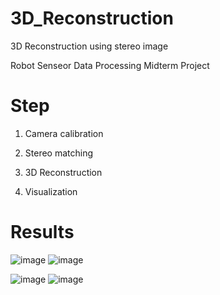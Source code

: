 # 3D_Reconstruction
3D Reconstruction using stereo image

Robot Senseor Data Processing Midterm Project

# Step
1. Camera calibration

2. Stereo matching

3. 3D Reconstruction

4. Visualization

# Results
![image](https://user-images.githubusercontent.com/83438707/180744359-0e81558d-363d-4281-9f5b-eca03a3cdd16.png)
![image](https://user-images.githubusercontent.com/83438707/180744386-091c04e2-dc2a-43b8-9aa5-172072e99e88.png)

![image](https://user-images.githubusercontent.com/83438707/180744800-0b0f6513-e36b-4e89-bd9e-4e9ad83e6f61.png)
![image](https://user-images.githubusercontent.com/83438707/180744809-652349d2-7010-46dc-86b0-9a843e7082d2.png)
